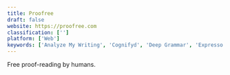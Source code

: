 ```yaml
---
title: Proofree
draft: false 
website: https://proofree.com
classification: ['']
platform: ['Web']
keywords: ['Analyze My Writing', 'Cognifyd', 'Deep Grammar', 'Expresso', 'GradeProof', 'Grammar Snob', 'Grammarly', 'Kibin', 'Lockdown Browser', 'Nurtz', 'Perfect Tense', 'PostScripting', 'ProWritingAid', 'Prose', 'QuickStart Presentation Template', 'Spectacle Presentation Library', 'TheRightMargin', 'Typewriter', 'WebSlides', 'Writefull', 'eAngel Proofreading']
---
```

Free proof-reading by humans.
